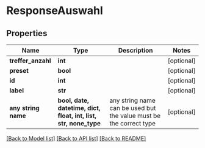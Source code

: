 # ResponseAuswahl


## Properties
Name | Type | Description | Notes
------------ | ------------- | ------------- | -------------
**treffer_anzahl** | **int** |  | [optional] 
**preset** | **bool** |  | [optional] 
**id** | **int** |  | [optional] 
**label** | **str** |  | [optional] 
**any string name** | **bool, date, datetime, dict, float, int, list, str, none_type** | any string name can be used but the value must be the correct type | [optional]

[[Back to Model list]](../README.md#documentation-for-models) [[Back to API list]](../README.md#documentation-for-api-endpoints) [[Back to README]](../README.md)


